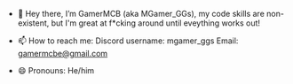 - 👋 Hey there, I’m GamerMCB (aka MGamer_GGs), my code skills are non-existent, but I'm great at f*cking around until eveything works out!

- 📫 How to reach me:
  Discord username: mgamer_ggs
  Email: gamermcbe@gmail.com

- 😄 Pronouns: He/him

<!---
GamerMCB/GamerMCB is a ✨ special ✨ repository because its `README.md` (this file) appears on your GitHub profile.
You can click the Preview link to take a look at your changes.
--->
